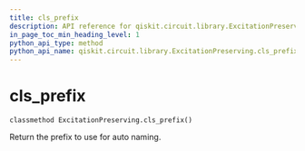 ```yaml
---
title: cls_prefix
description: API reference for qiskit.circuit.library.ExcitationPreserving.cls_prefix
in_page_toc_min_heading_level: 1
python_api_type: method
python_api_name: qiskit.circuit.library.ExcitationPreserving.cls_prefix
---
```


# cls\_prefix

<span id="qiskit.circuit.library.ExcitationPreserving.cls_prefix" />

`classmethod ExcitationPreserving.cls_prefix()`

Return the prefix to use for auto naming.

